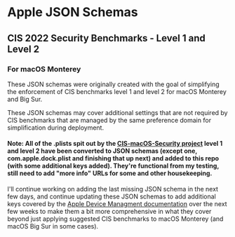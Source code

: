 # Apple JSON Schemas
## CIS 2022 Security Benchmarks - Level 1 and Level 2
### For macOS Monterey

These JSON schemas were originally created with the goal of simplifying the enforcement of CIS benchmarks level 1 and level 2 for macOS Monterey and Big Sur.

These JSON schemas may cover additional settings that are not required by CIS benchmarks that are managed by the same preference domain for simplification during deployment.


#### Note: All of the .plists spit out by the [CIS-macOS-Security project](https://github.com/mvdbent/CIS-macOS-Security) level 1 and level 2 have been converted to JSON schemas (except one, com.apple.dock.plist and finishing that up next) and added to this repo (with some additional keys added). They're functional from my testing, still need to add "more info" URLs for some and other housekeeping. 

I'll continue working on adding the last missing JSON schema in the next few days, and continue updating these JSON schemas to add additional keys covered by the [Apple Device Managment documentation](https://developer.apple.com/documentation/devicemanagement) over the next few weeks to make them a bit more comprehensive in what they cover beyond just applying suggested CIS benchmarks to macOS Monterey (and macOS Big Sur in some cases).

